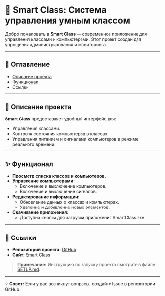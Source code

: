 # 🚀 Smart Class: Система управления умным классом

Добро пожаловать в **Smart Class** — современное приложение для управления классами и компьютерами. Этот проект создан для упрощения администрирования и мониторинга.

---

## 📖 Оглавление
- [Описание проекта](#описание-проекта)
- [Функционал](#функционал)
- [Ссылки](#ссылки)

---

## 📜 Описание проекта
**Smart Class** предоставляет удобный интерфейс для:
- Управления классами.
- Контроля состояния компьютеров в классах.
- Управления питанием и сигналами компьютеров в режиме реального времени.

---

## ✨ Функционал
- **Просмотр списка классов и компьютеров.**
- **Управление компьютерами:**
  - Включение и выключение компьютеров.
  - Включение и выключение сигналов.
- **Редактирование информации:**
  - Обновление данных о классах и компьютерах.
  - Удаление и добавление новых элементов.
- **Скачивание приложения:**
  - Доступна кнопка для загрузки приложения SmartClass.exe.

---

## 🔗 Ссылки
- **Репозиторий проекта:** [GitHub](https://github.com/124476/SmartClass)
- **Сайт:** [Smart Class](SchoolDigital.pythonanywhere.com/)

> **Примечание:** Инструкцию по запуску проекта смотрите в файле [SETUP.md](SETUP.md).

---

💡 **Совет:** Если у вас возникнут вопросы, создайте Issue в репозитории GitHub.